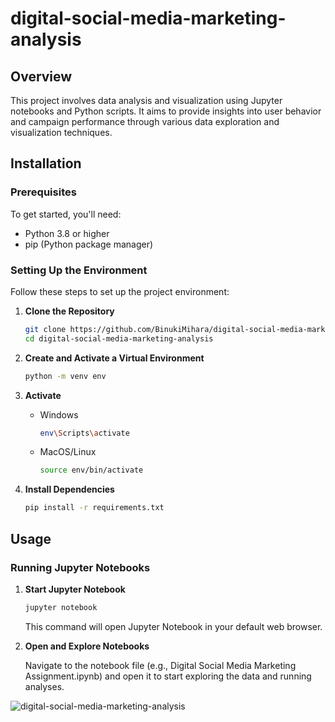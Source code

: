 # digital-social-media-marketing-analysis

## Overview

This project involves data analysis and visualization using Jupyter notebooks and Python scripts. It aims to provide insights into user behavior and campaign performance through various data exploration and visualization techniques.

## Installation

### Prerequisites

To get started, you'll need:

- Python 3.8 or higher
- pip (Python package manager)

### Setting Up the Environment

Follow these steps to set up the project environment:

1. **Clone the Repository**

   ```bash
   git clone https://github.com/BinukiMihara/digital-social-media-marketing-analysis.git
   cd digital-social-media-marketing-analysis
   ```
2. **Create and Activate a Virtual Environment**
   ```bash
   python -m venv env
   ```
3. **Activate**
   - Windows
     ```bash
     env\Scripts\activate
     ```
   - MacOS/Linux
     ```bash
     source env/bin/activate
     ```
5. **Install Dependencies**
   ```bash
   pip install -r requirements.txt
   ```
## Usage
### Running Jupyter Notebooks

1. **Start Jupyter Notebook**
      ```bash
   jupyter notebook
   ```
   This command will open Jupyter Notebook in your default web browser.
2. **Open and Explore Notebooks**
   
   Navigate to the notebook file (e.g., Digital Social Media Marketing Assignment.ipynb) and open it to start exploring the data and running analyses.

   <!-- Add image -->
![digital-social-media-marketing-analysis](./website/static/UI.png)
